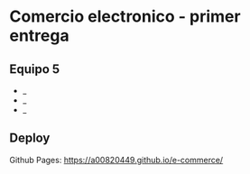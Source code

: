 # Comercio electronico - primer entrega
## Equipo 5
- _  
- _  
- _  
## Deploy
Github Pages: <https://a00820449.github.io/e-commerce/>